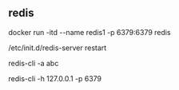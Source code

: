 redis
---

docker run -itd --name redis1 -p 6379:6379 redis

/etc/init.d/redis-server restart

redis-cli -a abc

redis-cli -h 127.0.0.1 -p 6379
